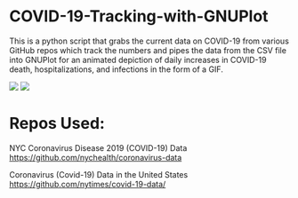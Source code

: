 # COVID-19-Tracking-with-GNUPlot

This is a python script that grabs the current data on COVID-19 from various GitHub repos which track the numbers and pipes the data from the CSV file into GNUPlot for an animated depiction of daily increases in COVID-19 death, hospitalizations, and infections in the form of a GIF.

![](graph_noncumm.gif) ![](graph_cumm.gif)

# Repos Used:

NYC Coronavirus Disease 2019 (COVID-19) Data
https://github.com/nychealth/coronavirus-data

Coronavirus (Covid-19) Data in the United States
https://github.com/nytimes/covid-19-data/

